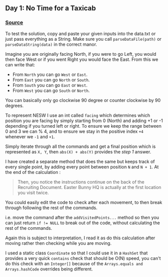 ## Day 1: No Time for a Taxicab

### [Source](./Solution.java)

To test the solution, copy and paste your given inputs into the data.txt or just pass everything as a String. Make sure you call `parseDataFile(path)` or `parseDataString(data)` in the correct manor.

Imagine you are originally facing North, if you were to go Left, you would then face West or if you went Right you would face the East. From this we can write that:

* From `North` you can go `West` or `East`.
* From `East` you can go `North` or `South`.
* From `South` you can go `East` or `West`.
* From `West` you can go `South` or `North`.

You can basically only go clockwise 90 degree or counter clockwise by 90 degrees.

To represent NESW I use an int called `facing` which determines which position you are facing by simply starting from 0 (North) and adding +1 or -1 depending if you turned left or right. To ensure we keep the range between 0 and 3 we can % 4, and to ensure we stay in the positive index `+4` whenever we `-1` and `+1`.

Simply iterate through all the commands and get a final position which is represented as `X, Y`, then `abs(X) + abs(Y)` provides the _step 1_ answer.

I have created a separate method that does the same but keeps track of every single point, by adding every point between position `N` and `N + 1`. At the end of the calculation :
> Then, you notice the instructions continue on the back of the Recruiting Document. Easter Bunny HQ is actually at the first location you visit twice.

You could easily edit the code to check after each movement, to then break through following the rest of the commands.

i.e. move the command after the `addVisitedPoints...` method so then you can just return `if != NULL` to break out of the code, without calculating the rest of the commands.

Again this is subject to interpretation, I read it as do this calculation after moving rather then checking while you are moving.

I used a static class `Coordinate` so that I could use it in a `HashSet` that provides a very quick `contains` check that should be O(N) speed, you can't do this check with an `Integer[]` because of the `Arrays.equals and Arrays.hashCode` overrides being different.
